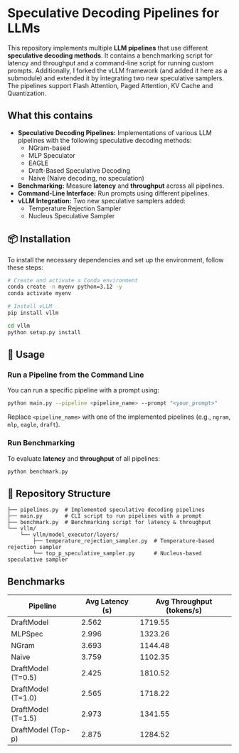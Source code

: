 # Speculative Decoding Pipelines for LLMs

This repository implements multiple **LLM pipelines** that use different **speculative decoding methods**. It contains a benchmarking script for latency and throughput and a command-line script for running custom prompts. Additionally, I forked the vLLM framework (and added it here as a submodule) and extended it by integrating two new speculative samplers. The pipelines support Flash Attention, Paged Attention, KV Cache and Quantization.

## What this contains
- **Speculative Decoding Pipelines:** Implementations of various LLM pipelines with the following speculative decoding methods:
  - NGram-based
  - MLP Speculator
  - EAGLE
  - Draft-Based Speculative Decoding
  - Naive (Naïve decoding, no speculation)
- **Benchmarking:** Measure **latency** and **throughput** across all pipelines.
- **Command-Line Interface:** Run prompts using different pipelines.
- **vLLM Integration:** Two new speculative samplers added:
  - Temperature Rejection Sampler
  - Nucleus Speculative Sampler

## 📦 Installation
To install the necessary dependencies and set up the environment, follow these steps:

```bash
# Create and activate a Conda environment
conda create -n myenv python=3.12 -y
conda activate myenv

# Install vLLM
pip install vllm

cd vllm
python setup.py install
```

## 📜 Usage
### Run a Pipeline from the Command Line
You can run a specific pipeline with a prompt using:

```bash
python main.py --pipeline <pipeline_name> --prompt "<your_prompt>"
```

Replace `<pipeline_name>` with one of the implemented pipelines (e.g., `ngram`, `mlp`, `eagle`, `draft`).

### Run Benchmarking
To evaluate **latency** and **throughput** of all pipelines:

```bash
python benchmark.py
```

## 📂 Repository Structure
```
├── pipelines.py  # Implemented speculative decoding pipelines
├── main.py       # CLI script to run pipelines with a prompt
├── benchmark.py  # Benchmarking script for latency & throughput
└── vllm/
    └── vllm/model_executor/layers/
        ├── temperature_rejection_sampler.py  # Temperature-based rejection sampler
        └── top_p_speculative_sampler.py      # Nucleus-based speculative sampler
```

## Benchmarks

| Pipeline               | Avg Latency (s) | Avg Throughput (tokens/s) |
|------------------------|-----------------|---------------------------|
| DraftModel             | 2.562           | 1719.55                   |
| MLPSpec                | 2.996           | 1323.26                   |
| NGram                  | 3.693           | 1144.48                   |
| Naive                  | 3.759           | 1102.35                   |
| DraftModel (T=0.5)     | 2.425           | 1810.52                   |
| DraftModel (T=1.0)     | 2.565           | 1718.22                   |
| DraftModel (T=1.5)     | 2.973           | 1341.55                   |
| DraftModel (Top-p)     | 2.875           | 1284.52                   |
